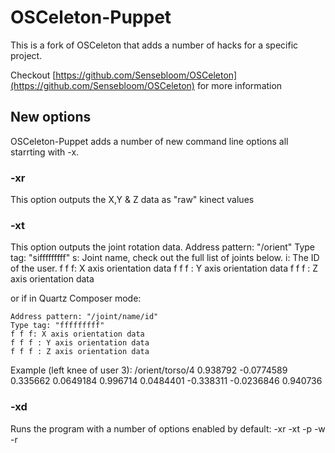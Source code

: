 OSCeleton-Puppet
=========

This is a fork of OSCeleton that adds a number of hacks for a specific project.

Checkout [https://github.com/Sensebloom/OSCeleton](https://github.com/Sensebloom/OSCeleton) for more information

New options
-----------
OSCeleton-Puppet adds a number of new command line options all starrting with -x.

### -xr
This option outputs the X,Y & Z data as "raw" kinect values

### -xt
This option outputs the joint rotation data.
    Address pattern: "/orient"
    Type tag: "sifffffffff"
    s: Joint name, check out the full list of joints below.
    i: The ID of the user.
    f f f: X axis orientation data
    f f f : Y axis orientation data
    f f f : Z axis orientation data
	
or if in Quartz Composer mode:

    Address pattern: "/joint/name/id"
    Type tag: "fffffffff"
    f f f: X axis orientation data
    f f f : Y axis orientation data
    f f f : Z axis orientation data
Example (left knee of user 3):
    /orient/torso/4 0.938792 -0.0774589 0.335662 0.0649184 0.996714 0.0484401 -0.338311 -0.0236846 0.940736


### -xd
Runs the program with a number of options enabled by default: -xr -xt -p -w -r